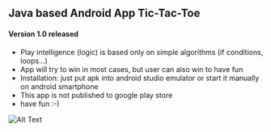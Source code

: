 ## Java based Android App Tic-Tac-Toe
#### Version 1.0 released

- Play intelligence (logic) is based only on simple algorithms (if conditions, loops...)
- App will try to win in most cases, but user can also win to have fun
- Installation: just put apk into android studio emulator or start it manually on android smartphone
- This app is not published to google play store
- have fun :-)

![Alt Text](https://media.giphy.com/media/vFKqnCdLPNOKc/giphy.gif)